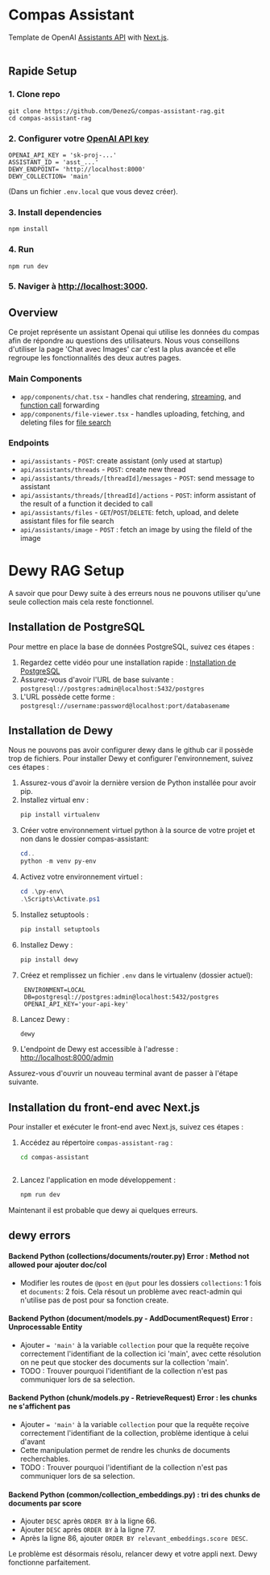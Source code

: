 # Compas Assistant
Template de OpenAI [Assistants API](https://platform.openai.com/docs/assistants/overview) with [Next.js](https://nextjs.org/docs).
<br/>
<br/>


## Rapide Setup

### 1. Clone repo
```shell
git clone https://github.com/DenezG/compas-assistant-rag.git
cd compas-assistant-rag
```

### 2. Configurer votre [OpenAI API key](https://platform.openai.com/api-keys)
```shell
OPENAI_API_KEY = 'sk-proj-...'
ASSISTANT_ID = 'asst_...'
DEWY_ENDPOINT= 'http://localhost:8000'
DEWY_COLLECTION= 'main'
```
(Dans un fichier `.env.local` que vous devez créer).

### 3. Install dependencies
```shell
npm install
```

### 4. Run
```shell
npm run dev
```

### 5. Naviger à [http://localhost:3000](http://localhost:3000).

## Overview

Ce projet représente un assistant Openai qui utilise les données du compas afin de répondre au questions des utilisateurs.
Nous vous conseillons d'utiliser la page 'Chat avec Images' car c'est la plus avancée et elle regroupe les fonctionnalités des deux autres pages.


### Main Components

- `app/components/chat.tsx` - handles chat rendering, [streaming](https://platform.openai.com/docs/assistants/overview?context=with-streaming), and [function call](https://platform.openai.com/docs/assistants/tools/function-calling/quickstart?context=streaming&lang=node.js) forwarding
- `app/components/file-viewer.tsx` - handles uploading, fetching, and deleting files for [file search](https://platform.openai.com/docs/assistants/tools/file-search)

### Endpoints

- `api/assistants` - `POST`: create assistant (only used at startup)
- `api/assistants/threads` - `POST`: create new thread
- `api/assistants/threads/[threadId]/messages` - `POST`: send message to assistant
- `api/assistants/threads/[threadId]/actions` - `POST`: inform assistant of the result of a function it decided to call
- `api/assistants/files` - `GET`/`POST`/`DELETE`: fetch, upload, and delete assistant files for file search
- `api/assistants/image` - `POST` : fetch an image by using the fileId of the image


# Dewy RAG Setup
A savoir que pour Dewy suite à des erreurs nous ne pouvons utiliser qu'une seule collection mais cela reste fonctionnel.

## Installation de PostgreSQL

Pour mettre en place la base de données PostgreSQL, suivez ces étapes :

1. Regardez cette vidéo pour une installation rapide : [Installation de PostgreSQL](https://www.youtube.com/watch?v=KuQUNHCeKCk)
2. Assurez-vous d'avoir l'URL de base suivante : `postgresql://postgres:admin@localhost:5432/postgres`
3. L'URL possède cette forme : `postgresql://username:password@localhost:port/databasename`

## Installation de Dewy

Nous ne pouvons pas avoir configurer dewy dans le github car il possède trop de fichiers.
Pour installer Dewy et configurer l'environnement, suivez ces étapes :

1. Assurez-vous d'avoir la dernière version de Python installée pour avoir pip.
2. Installez virtual env :
    ```powershell
    pip install virtualenv
    ```
3. Créer votre environnement virtuel python à la source de votre projet et non dans le dossier compas-assistant:
   ```powershell
   cd..
   python -m venv py-env
   ```
4. Activez votre environnement virtuel :
    ```powershell
    cd .\py-env\
    .\Scripts\Activate.ps1
    ```
5. Installez setuptools :
    ```bash
    pip install setuptools
    ```
6. Installez Dewy :
    ```bash
    pip install dewy
    ```
7. Créez et remplissez un fichier `.env` dans le virtualenv (dossier actuel):
   ```env
    ENVIRONMENT=LOCAL
    DB=postgresql://postgres:admin@localhost:5432/postgres
    OPENAI_API_KEY='your-api-key'
   ```
8. Lancez Dewy :
    ```bash
    dewy
    ```
9. L'endpoint de Dewy est accessible à l'adresse : [http://localhost:8000/admin](http://localhost:8000/admin)

Assurez-vous d'ouvrir un nouveau terminal avant de passer à l'étape suivante.

## Installation du front-end avec Next.js

Pour installer et exécuter le front-end avec Next.js, suivez ces étapes :


1. Accédez au répertoire `compas-assistant-rag` :
    ```bash
    cd compas-assistant
    ```
    ```
2. Lancez l'application en mode développement :
    ```bash
    npm run dev
    ```

Maintenant il est probable que dewy ai quelques erreurs.

## dewy errors

#### Backend Python (collections/documents/router.py) Error : Method not allowed pour ajouter doc/col 
- Modifier les routes de `@post` en `@put` pour les dossiers `collections`: 1 fois et `documents`: 2 fois. Cela résout un problème avec react-admin qui n'utilise pas de post pour sa fonction create.
  
#### Backend Python (document/models.py - AddDocumentRequest) Error : Unprocessable Entity
- Ajouter `= 'main'` à la variable `collection` pour que la requête reçoive correctement l'identifiant de la collection ici 'main', avec cette résolution on ne peut que stocker des documents sur la collection 'main'.
- TODO : Trouver pourquoi l'identifiant de la collection n'est pas communiquer lors de sa selection.

#### Backend Python (chunk/models.py - RetrieveRequest) Error : les chunks ne s'affichent pas
- Ajouter `= 'main'` à la variable `collection` pour que la requête reçoive correctement l'identifiant de la collection, problème identique à celui d'avant
- Cette manipulation permet de rendre les chunks de documents recherchables.
- TODO : Trouver pourquoi l'identifiant de la collection n'est pas communiquer lors de sa selection.


#### Backend Python (common/collection_embeddings.py) : tri des chunks de documents par score
  - Ajouter `DESC` après `ORDER BY` à la ligne 66.
  - Ajouter `DESC` après `ORDER BY` à la ligne 77.
  - Après la ligne 86, ajouter `ORDER BY relevant_embeddings.score DESC`.

Le problème est désormais résolu, relancer dewy et votre appli next. Dewy fonctionne parfaitement.

